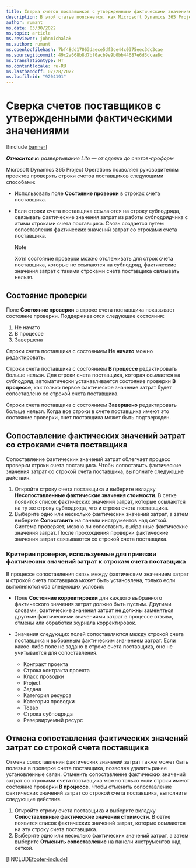 ```yaml
---
title: Сверка счетов поставщиков с утвержденными фактическими значениями
description: В этой статье поясняется, как Microsoft Dynamics 365 Project Operations позволяет руководителям проектов сверять счета поставщиков с фактическими значениями, утвержденными при выполнении подрядчиками работы и учете времени, а также расходами и материалами, использованными участниками проектной группы.
author: rumant
ms.date: 03/30/2022
ms.topic: article
ms.reviewer: johnmichalak
ms.author: rumant
ms.openlocfilehash: 7bf48dd17063daece5df3ce44c0375eec3dc3cae
ms.sourcegitcommit: 49c2a668b8d7bf0acb9e9b0bb44687e6d3dcaa8c
ms.translationtype: HT
ms.contentlocale: ru-RU
ms.lasthandoff: 07/28/2022
ms.locfileid: "9204191"
---
```

# <a name="verification-of-vendor-invoices-with-approved-actuals"></a>Сверка счетов поставщиков с утвержденными фактическими значениями

[!include [banner](../../includes/dataverse-preview.md)]

_**Относится к:** развертывание Lite — от сделки до счетов-проформ_

Microsoft Dynamics 365 Project Operations позволяет руководителям проектов проверять строки счетов поставщиков следующими способами:

- Использовать поле **Состояние проверки** в строках счета поставщика.
- Если строки счета поставщика ссылаются на строку субподряда, связывать фактические значения затрат из работы субподрядчика с этими строками счета поставщика. Связь создается путем сопоставления фактических значений затрат со строками счета поставщика.

    > [!NOTE]
    > Хотя состояние проверки можно отслеживать для строк счета поставщика, которые не ссылаются на субподряд, фактические значения затрат с такими строками счета поставщика связывать нельзя.

## <a name="verification-status"></a>Состояние проверки

Поле **Состояние проверки** в строке счета поставщика показывает состояние проверки. Поддерживаются следующие состояния:

1. Не начато
2. В процессе
3. Завершена

Строки счета поставщика с состоянием **Не начато** можно редактировать.

Строки счета поставщика с состоянием **В процессе** редактировать больше нельзя. Для строки счета поставщика, которая ссылается на субподряд, автоматически устанавливается состояние проверки **В процессе**, как только первое фактическое значение затрат будет сопоставлено со строкой счета поставщика.

Строки счета поставщика с состоянием **Завершено** редактировать больше нельзя. Когда все строки в счете поставщика имеют это состояние проверки, счет поставщика может быть подтвержден.

## <a name="match-cost-actuals-to-vendor-invoice-lines"></a>Сопоставление фактических значений затрат со строками счета поставщика

Сопоставление фактических значений затрат облегчает процесс проверки строки счета поставщика. Чтобы сопоставить фактические значения затрат со строкой счета поставщика, выполните следующие действия.

1. Откройте строку счета поставщика и выберите вкладку **Несопоставленные фактические значения стоимости**. В сетке появится список фактических значений затрат, которые ссылаются на ту же строку субподряда, что и строка счета поставщика.
2. Выберите одно или несколько фактических значений затрат, а затем выберите **Сопоставить** на панели инструментов над сеткой. Система проверяет, можно ли сопоставить выбранные фактические значения затрат. После прохождения проверки фактические значения затрат связываются со строкой счета поставщика.

### <a name="validation-criteria-that-are-used-to-link-cost-actuals-to-vendor-invoice-lines"></a>Критерии проверки, используемые для привязки фактических значений затрат к строкам счета поставщика

В процессе сопоставления связь между фактическим значением затрат и строкой счета поставщика может быть установлена, только если выполняются оба следующих условия:

- Поле **Состояние корректировки** для каждого выбранного фактического значения затрат должно быть пустым. Другими словами, фактические значения затрат не должны заменяться другими фактическими значениями затрат в процессе отзыва, отмены или обработки журнала корректировок.
- Значения следующих полей сопоставляются между строкой счета поставщика и выбранным фактическим значением затрат. Если какое-либо поле не задано в строке счета поставщика, оно не учитывается для сопоставления.

    - Контракт проекта
    - Строка контракта проекта
    - Класс проводки
    - Project
    - Задача
    - Категория ресурса
    - Категория проводки
    - Товар
    - Строка субподряда
    - Резервируемый ресурс

## <a name="unmatch-cost-actuals-from-a-vendor-invoice-line"></a>Отмена сопоставления фактических значений затрат со строкой счета поставщика

Отмена сопоставления фактических значений затрат также может быть полезна в проверке счета поставщика, позволяя удалить ранее установленные связи. Отменить сопоставление фактических значений затрат со строками счета поставщика можно только если строки имеют состояние проверки **В процессе**. Чтобы отменить сопоставление фактических значений затрат со строкой счета поставщика, выполните следующие действия.

1. Откройте строку счета поставщика и выберите вкладку **Сопоставленные фактические значения стоимости**. В сетке появится список фактических значений затрат, которые ссылаются на эту строку счета поставщика.
2. Выберите одно или несколько фактических значений затрат, а затем выберите **Отменить сопоставление** на панели инструментов над сеткой.

[!INCLUDE[footer-include](../../includes/footer-banner.md)]
